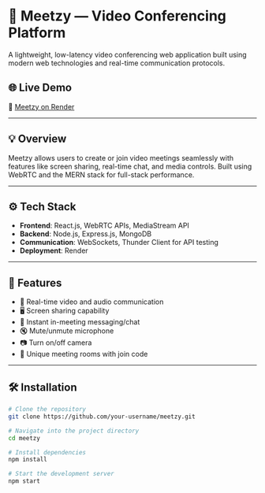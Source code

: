 # 🎥 Meetzy — Video Conferencing Platform

A lightweight, low-latency video conferencing web application built using modern web technologies and real-time communication protocols.

## 🌐 Live Demo

🔗 [Meetzy on Render](https://meetzy-frontend11.onrender.com)

---

## 💡 Overview

Meetzy allows users to create or join video meetings seamlessly with features like screen sharing, real-time chat, and media controls. Built using WebRTC and the MERN stack for full-stack performance.

---

## ⚙️ Tech Stack

- **Frontend**: React.js, WebRTC APIs, MediaStream API  
- **Backend**: Node.js, Express.js, MongoDB  
- **Communication**: WebSockets, Thunder Client for API testing  
- **Deployment**: Render

---

## 🚀 Features

- 🔴 Real-time video and audio communication
- 🖥️ Screen sharing capability
- 💬 Instant in-meeting messaging/chat
- 🔇 Mute/unmute microphone
- 📷 Turn on/off camera
- 🔐 Unique meeting rooms with join code

---

## 🛠️ Installation

```bash
# Clone the repository
git clone https://github.com/your-username/meetzy.git

# Navigate into the project directory
cd meetzy

# Install dependencies
npm install

# Start the development server
npm start
